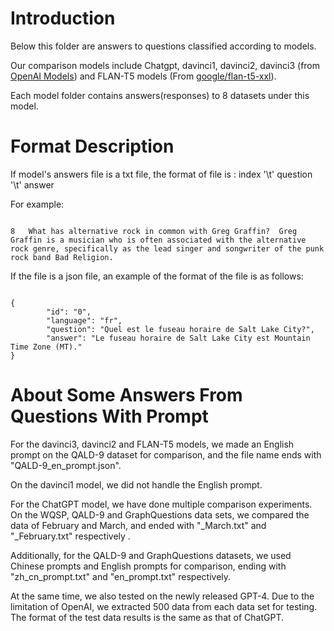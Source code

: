 # Introduction

Below this folder are answers to questions classified according to models. 

Our comparison models include Chatgpt, davinci1, davinci2, davinci3 (from [OpenAI Models](https://platform.openai.com/docs/models/overview)) 
and FLAN-T5 models (From [google/flan-t5-xxl](https://huggingface.co/google/flan-t5-xxl)). 

Each model folder contains answers(responses) to 8 datasets under this model. 

# Format Description

If model's answers file is a txt file, the format of file is :  index '\t' question '\t' answer  

For example:  
<pre><code>
8	What has alternative rock in common with Greg Graffin?	Greg Graffin is a musician who is often associated with the alternative rock genre, specifically as the lead singer and songwriter of the punk rock band Bad Religion.
</code></pre>

If the file is a json file, an example of the format of the file is as follows:  

<pre><code>
{
        "id": "0",  
        "language": "fr",  
        "question": "Quel est le fuseau horaire de Salt Lake City?",  
        "answer": "Le fuseau horaire de Salt Lake City est Mountain Time Zone (MT)."  
}
</code></pre>

# About Some Answers From Questions With Prompt

For the davinci3, davinci2 and FLAN-T5 models, we made an English prompt on the QALD-9 dataset for comparison, and the file name ends with "QALD-9_en_prompt.json".  

On the davinci1 model, we did not handle the English prompt.  

For the ChatGPT model, we have done multiple comparison experiments. On the WQSP, QALD-9 and GraphQuestions data sets, we compared the data of February and March, and ended with "_March.txt" and "_February.txt" respectively .  

Additionally, for the QALD-9 and GraphQuestions datasets, we used Chinese prompts and English prompts for comparison, ending with "zh_cn_prompt.txt" and "en_prompt.txt" respectively.  

At the same time, we also tested on the newly released GPT-4. Due to the limitation of OpenAI, we extracted 500 data from each data set for testing. The format of the test data results is the same as that of ChatGPT.
